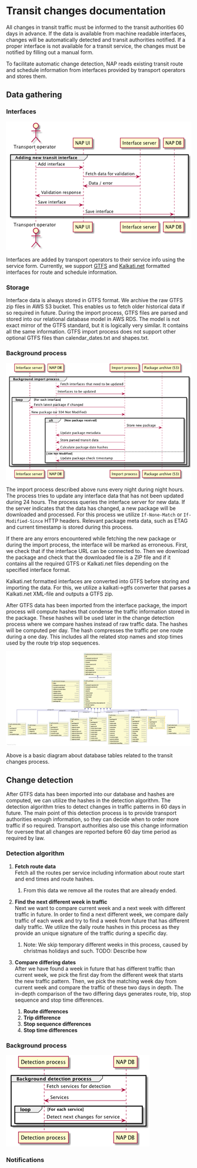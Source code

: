 # Transit changes documentation

All changes in transit traffic must be informed to the transit authorities 60 days in advance.
If the data is available from machine readable interfaces, changes will be automatically detected
and transit authorities notified. If a proper interface is not available for a transit service, the
changes must be notified by filling out a manual form.

To facilitate automatic change detection, NAP reads existing transit route and schedule information
from interfaces provided by transport operators and stores them.



## Data gathering

### Interfaces

![add new interface](new-interface.png)

Interfaces are added by transport operators to their service info using the service form.
Currently, we support [GTFS](https://developers.google.com/transit/gtfs/) and [Kalkati.net](http://developer.matka.fi/pages/en/kalkati.net-xml-database-dump.php) formatted interfaces for route and schedule information.


### Storage

Interface data is always stored in GTFS format. We archive the raw GTFS zip files in AWS S3 bucket. This enables us to fetch older historical data if so required in future.
During the import process, GTFS files are parsed and stored into our relational database model in AWS RDS. The model is not exact mirror of the GTFS standard, but it is logically very similar.
It contains all the same information. GTFS import process does not support other optional GTFS files than calendar_dates.txt and shapes.txt.


### Background process

![background import process](import-process.png)

The import process described above runs every night during night hours. The process tries to update any interface data that has not been updated during 24 hours.
The process queries the interface server for new data. If the server indicates that the data has changed, a new package will be downloaded and processed.
For this process we utilize `If-None-Match` or `If-Modified-Since` HTTP headers.
Relevant package meta data, such as ETAG and current timestamp is stored during this process.

If there are any errors encountered while fetching the new package or during the import process, the interface will be marked as erroneous.
First, we check that if the interface URL can be connected to. Then we download the package and check that the downloaded file is a ZIP file and if it contains all the required GTFS or Kalkati.net files depending on the specified interface format. 


Kalkati.net formatted interfaces are converted into GTFS before storing and importing the data. 
For this, we utilize a kalkati->gtfs converter that parses a Kalkati.net XML-file and outputs a GTFS zip.

After GTFS data has been imported from the interface package, the import process will compute hashes that condense the traffic information stored in the package.
These hashes will be used later in the change detection process where we compare hashes instead of raw traffic data. The hashes will be computed per day.
The hash compresses the traffic per one route during a one day. This includes all the related stop names and stop times used by the route trip stop sequences.


![Database model](db-diagram.svg)

Above is a basic diagram about database tables related to the transit changes process.




## Change detection

After GTFS data has been imported into our database and hashes are computed, we can utilize the hashes in the detection algorithm.
The detection algorithm tries to detect changes in traffic patterns in 60 days in future. The main point of this detection process is to provide transport authorities enough information,
so they can decide when to order more traffic if so required. Transport authorities also use this change information for oversee that all changes are reported before 60 day time period as required by law.


### Detection algorithm

1. **Fetch route data**  
   Fetch all the routes per service including information about route start and end times and route hashes.
    1. From this data we remove all the routes that are already ended.
1. **Find the next different week in traffic**  
   Next we want to compare current week and a next week with different traffic in future.
   In order to find a next different week, we compare daily traffic of each week and try to find a week from future that has 
   different daily traffic. We utilize the daily route hashes in this process as they provide an unique signature of the traffic during a specific day.
    1. Note: We skip temporary different weeks in this process, caused by christmas holidays and such.
       TODO: Describe how

1. **Compare differing dates**  
   After we have found a week in future that has different traffic than current week, we pick the first day from the different
   week that starts the new traffic pattern. Then, we pick the matching week day from current week and compare the traffic of these two days in depth.
   The in-depth comparison of the two differing days generates route, trip, stop sequence and stop time differences.
    1. **Route differences**
    1. **Trip difference**
    1. **Stop sequence differences**
    1. **Stop time differences**

### Background process

![background detection process](detection-process.png)


### Notifications
